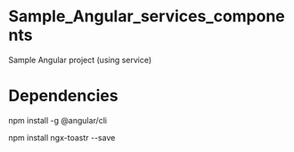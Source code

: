 # Sample_Angular_services_components
Sample Angular project (using service)

# Dependencies 
  
  
  npm install -g @angular/cli
  
  npm install ngx-toastr --save
